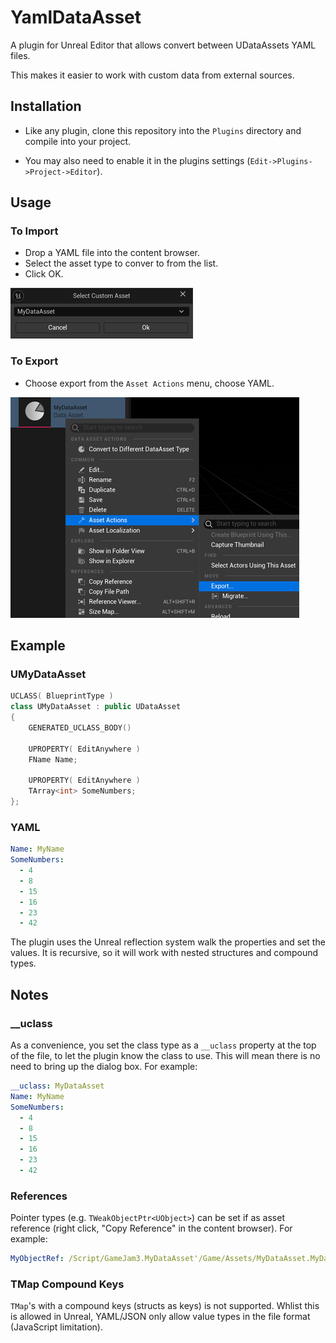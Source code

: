 # YamlDataAsset

A plugin for Unreal Editor that allows convert between UDataAssets  YAML files.

This makes it easier to work with custom data from external sources.

## Installation

* Like any plugin, clone this repository into the `Plugins` directory and compile into your project.

* You may also need to enable it in the plugins settings (`Edit->Plugins->Project->Editor`).

 
## Usage

### To Import

* Drop a YAML file into the content browser.
* Select the asset type to conver to from the list.
* Click OK.

![Select Asset](./Docs/SelectAsset.png)

### To Export

* Choose export from the `Asset Actions` menu, choose YAML.

![Export Asset](./Docs/Export.png)


## Example

### UMyDataAsset

```c++
UCLASS( BlueprintType )
class UMyDataAsset : public UDataAsset
{
	GENERATED_UCLASS_BODY()

	UPROPERTY( EditAnywhere )
	FName Name;

	UPROPERTY( EditAnywhere )
	TArray<int> SomeNumbers;
};
```

### YAML

```yaml
Name: MyName
SomeNumbers:
  - 4
  - 8
  - 15
  - 16
  - 23
  - 42
```

The plugin uses the Unreal reflection system walk the properties and set the values. It is recursive, so it will work with nested structures and compound types.

## Notes

### __uclass

As a convenience, you set the class type as a `__uclass` property at the top of the file, to let the plugin know the class to use. This will mean there is no need to bring up the dialog box. For example:

```yaml
__uclass: MyDataAsset
Name: MyName
SomeNumbers:
  - 4
  - 8
  - 15
  - 16
  - 23
  - 42
```

### References

Pointer types (e.g. `TWeakObjectPtr<UObject>`) can be set if as asset reference (right click, "Copy Reference" in the content browser). For example:

```yaml
MyObjectRef: /Script/GameJam3.MyDataAsset'/Game/Assets/MyDataAsset.MyDataAsset'

```

### TMap Compound Keys

`TMap`'s with a compound keys (structs as keys) is not supported. Whlist this is allowed in Unreal, YAML/JSON only allow value types in the file format (JavaScript limitation).

